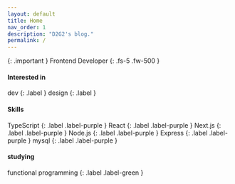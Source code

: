 ```yaml
---
layout: default
title: Home
nav_order: 1
description: "D2G2's blog."
permalink: /
---
```



{: .important }
Frontend Developer
{: .fs-5 .fw-500 }
#### Interested in
dev
{: .label }
design
{: .label }
#### Skills
TypeScript
{: .label .label-purple }
React
{: .label .label-purple }
Next.js
{: .label .label-purple }
Node.js
{: .label .label-purple }
Express
{: .label .label-purple }
mysql
{: .label .label-purple }
#### studying
functional programming
{: .label .label-green }
